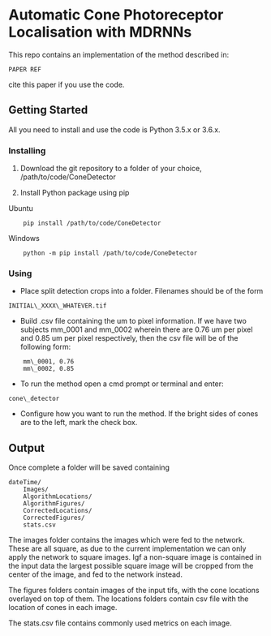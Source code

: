 # Automatic Cone Photoreceptor Localisation with MDRNNs

This repo contains an implementation of the method described in:
```
PAPER REF
```
cite this paper if you use the code.

## Getting Started
All you need to install and use the code is Python 3.5.x or 3.6.x.
### Installing
1. Download the git repository to a folder of your choice, /path/to/code/ConeDetector

2. Install Python package using pip

Ubuntu
```
    pip install /path/to/code/ConeDetector
```
Windows
```
    python -m pip install /path/to/code/ConeDetector
```

### Using

* Place split detection crops into a folder. Filenames should be of the form 

```
INITIAL\_XXXX\_WHATEVER.tif
```

* Build .csv file containing the um to pixel information. If we have two subjects mm\_0001 and mm\_0002 wherein there are 0.76 um per pixel and 0.85 um per pixel respectively, then the csv file will be of the following form:

```
    mm\_0001, 0.76
    mm\_0002, 0.85
```

* To run the method open a cmd prompt or terminal and enter:

```
cone\_detector
```

* Configure how you want to run the method. If the bright sides of cones are to the left, mark the check box.

## Output
Once complete a folder will be saved containing
```
dateTime/
    Images/
    AlgorithmLocations/
    AlgorithmFigures/
    CorrectedLocations/
    CorrectedFigures/
    stats.csv
```

The images folder contains the images which were fed to the network. These are all square, as due to the current implementation we can only apply the network to square images. Igf a non-square image is contained in the input data the largest possible square image will be cropped from the center of the image, and fed to the network instead.

The figures folders contain images of the input tifs, with the cone locations overlayed on top of them. The locations folders contain csv file with the location of cones in each image.

The stats.csv file contains commonly used metrics on each image.



